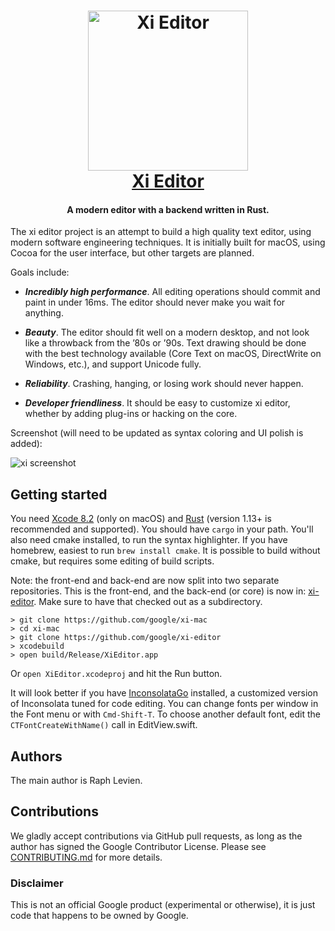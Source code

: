 <h1 align="center">
  <a href="https://github.com/google/xi-editor"><img src="icons/xi-editor.png" alt="Xi Editor" width="256" height="256"/></a><br>
  <a href="https://github.com/google/xi-editor">Xi Editor</a>
</h1>

<h4 align="center">A modern editor with a backend written in Rust.</h4>

The xi editor project is an attempt to build a high quality text editor,
using modern software engineering techniques. It is initially built for
macOS, using Cocoa for the user interface, but other targets are planned.

Goals include:

* ***Incredibly high performance***. All editing operations should commit and paint
  in under 16ms. The editor should never make you wait for anything.

* ***Beauty***. The editor should fit well on a modern desktop, and not look like a
  throwback from the ’80s or ’90s. Text drawing should be done with the best
  technology available (Core Text on macOS, DirectWrite on Windows, etc.), and
  support Unicode fully.

* ***Reliability***. Crashing, hanging, or losing work should never happen.

* ***Developer friendliness***. It should be easy to customize xi editor, whether
  by adding plug-ins or hacking on the core.

Screenshot (will need to be updated as syntax coloring and UI polish is added):

![xi screenshot](/doc/img/xi-mac-screenshot.png?raw=true)

## Getting started
You need [Xcode 8.2](https://developer.apple.com/xcode/) (only on macOS) and [Rust](https://www.rust-lang.org/) (version 1.13+ is
recommended and supported). You should have `cargo` in your path. You'll also need
cmake installed, to run the syntax highlighter. If you have homebrew,
easiest to run `brew install cmake`. It is possible to build without cmake,
but requires some editing of build scripts.

Note: the front-end and back-end are now split into two separate repositories. This
is the front-end, and the back-end (or core) is now in:
[xi-editor](https://github.com/google/xi-editor). Make sure to have that checked out
as a subdirectory.

```
> git clone https://github.com/google/xi-mac
> cd xi-mac
> git clone https://github.com/google/xi-editor
> xcodebuild
> open build/Release/XiEditor.app
```

Or `open XiEditor.xcodeproj` and hit the Run button.

It will look better if you have
[InconsolataGo](http://levien.com/type/myfonts/inconsolata.html) installed, a
customized version of Inconsolata tuned for code editing. You can change fonts
per window in the Font menu or with `Cmd-Shift-T`. To choose another default font,
edit the `CTFontCreateWithName()` call in EditView.swift.



## Authors

The main author is Raph Levien.

## Contributions

We gladly accept contributions via GitHub pull requests, as long as the author
has signed the Google Contributor License. Please see
[CONTRIBUTING.md](CONTRIBUTING.md) for more details.

### Disclaimer

This is not an official Google product (experimental or otherwise), it
is just code that happens to be owned by Google.
